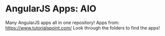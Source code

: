 # AngularJS Apps: AIO
Many AngularJS apps all in one repository! Apps from: https://www.tutorialspoint.com/
Look through the folders to find the apps!
